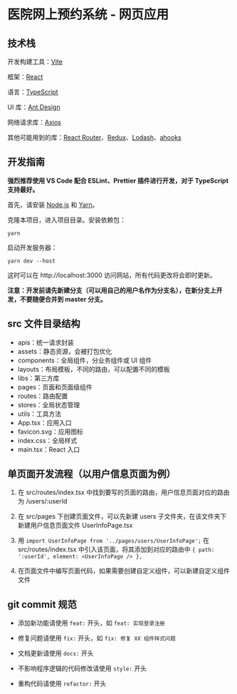 # 医院网上预约系统 - 网页应用

## 技术栈

开发构建工具：[Vite](https://cn.vitejs.dev/)

框架：[React](https://react.docschina.org/)

语言：[TypeScript](https://www.tslang.cn/)

UI 库：[Ant Design](https://ant.design/index-cn)

网络请求库：[Axios](https://www.axios-http.cn/)

其他可能用到的库：[React Router](https://reactrouter.com/)、[Redux](http://cn.redux.js.org/)、[Lodash](https://www.lodashjs.com/)、[ahooks](https://ahooks.js.org/zh-CN/)

## 开发指南

**强烈推荐使用 VS Code 配合 ESLint、Prettier 插件进行开发，对于 TypeScript 支持最好。**

首先，请安装 [Node.js](https://nodejs.org/zh-cn/) 和 [Yarn](https://www.yarnpkg.cn/)。

克隆本项目，进入项目目录。安装依赖包：

```
yarn
```

启动开发服务器：

```
yarn dev --host
```

这时可以在 http://localhost:3000 访问网站，所有代码更改将会即时更新。

**注意：开发前请先新建分支（可以用自己的用户名作为分支名），在新分支上开发，不要随便合并到 master 分支。**

## src 文件目录结构

- apis：统一请求封装
- assets：静态资源，会被打包优化
- components：全局组件，分业务组件或 UI 组件
- layouts：布局模板，不同的路由，可以配置不同的模板
- libs：第三方库
- pages：页面和页面级组件
- routes：路由配置
- stores：全局状态管理
- utils：工具方法
- App.tsx：应用入口
- favicon.svg：应用图标
- index.css：全局样式
- main.tsx：React 入口

## 单页面开发流程（以用户信息页面为例）

1. 在 src/routes/index.tsx 中找到要写的页面的路由，用户信息页面对应的路由为 /users/:userId

2. 在 src/pages 下创建页面文件，可以先新建 users 子文件夹，在该文件夹下新建用户信息页面文件 UserInfoPage.tsx

3. 用 `import UserInfoPage from '../pages/users/UserInfoPage';` 在 src/routes/index.tsx 中引入该页面，将其添加到对应的路由中 `{ path: ':userId', element: <UserInfoPage /> },`

4. 在页面文件中编写页面代码，如果需要创建自定义组件，可以新建自定义组件文件

## git commit 规范

- 添加新功能请使用 `feat:` 开头，如 `feat: 实现登录注册`

- 修复问题请使用 `fix:` 开头，如 `fix: 修复 XX 组件样式问题`

- 文档更新请使用 `docs:` 开头

- 不影响程序逻辑的代码修改请使用 `style:` 开头

- 重构代码请使用 `refactor:` 开头
